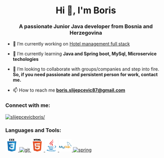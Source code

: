 <h1 align="center">Hi 👋, I'm Boris</h1>
<h3 align="center">A passionate Junior Java developer from Bosnia and Herzegovina</h3>

- 🔭 I’m currently working on [Hotel management full stack](https://github.com/borisslijepcevic/hotel-management-full-stack)

- 🌱 I’m currently learning **Java and Spring boot, MySql, Microservice techologies**

- 👯 I’m looking to collaborate with groups/companies and step into fire. **So, if you need passionate and persistent person for work, contact me.**

- 📫 How to reach me **boris.slijepcevic87@gmail.com**

<h3 align="left">Connect with me:</h3>
<p align="left">
<a href="https://linkedin.com/in/slijepcevicboris/" target="blank"><img align="center" src="https://raw.githubusercontent.com/rahuldkjain/github-profile-readme-generator/master/src/images/icons/Social/linked-in-alt.svg" alt="slijepcevicboris/" height="30" width="40" /></a>
</p>

<h3 align="left">Languages and Tools:</h3>
<p align="left"> <a href="https://www.w3schools.com/css/" target="_blank"> <img src="https://raw.githubusercontent.com/devicons/devicon/master/icons/css3/css3-original-wordmark.svg" alt="css3" width="40" height="40"/> </a> <a href="https://git-scm.com/" target="_blank"> <img src="https://www.vectorlogo.zone/logos/git-scm/git-scm-icon.svg" alt="git" width="40" height="40"/> </a> <a href="https://www.w3.org/html/" target="_blank"> <img src="https://raw.githubusercontent.com/devicons/devicon/master/icons/html5/html5-original-wordmark.svg" alt="html5" width="40" height="40"/> </a> <a href="https://www.java.com" target="_blank"> <img src="https://raw.githubusercontent.com/devicons/devicon/master/icons/java/java-original.svg" alt="java" width="40" height="40"/> </a> <a href="https://www.mysql.com/" target="_blank"> <img src="https://raw.githubusercontent.com/devicons/devicon/master/icons/mysql/mysql-original-wordmark.svg" alt="mysql" width="40" height="40"/> </a> <a href="https://spring.io/" target="_blank"> <img src="https://www.vectorlogo.zone/logos/springio/springio-icon.svg" alt="spring" width="40" height="40"/> </a> </p>
